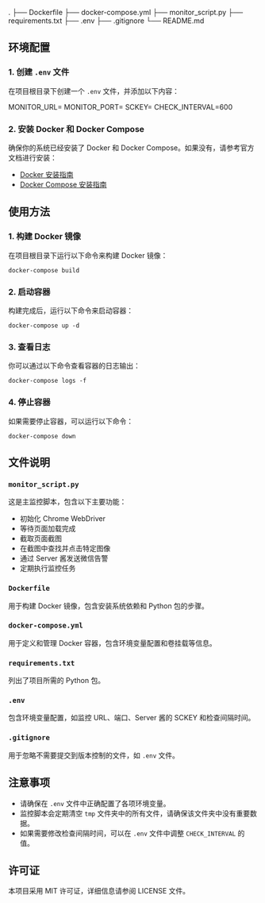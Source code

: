 .
├── Dockerfile
├── docker-compose.yml
├── monitor_script.py
├── requirements.txt
├── .env
├── .gitignore
└── README.md

## 环境配置

### 1. 创建 `.env` 文件

在项目根目录下创建一个 `.env` 文件，并添加以下内容：

MONITOR_URL=
MONITOR_PORT=
SCKEY=
CHECK_INTERVAL=600

### 2. 安装 Docker 和 Docker Compose

确保你的系统已经安装了 Docker 和 Docker Compose。如果没有，请参考官方文档进行安装：

- [Docker 安装指南](https://docs.docker.com/get-docker/)
- [Docker Compose 安装指南](https://docs.docker.com/compose/install/)

## 使用方法

### 1. 构建 Docker 镜像

在项目根目录下运行以下命令来构建 Docker 镜像：

`docker-compose build`

### 2. 启动容器

构建完成后，运行以下命令来启动容器：

`docker-compose up -d`

### 3. 查看日志

你可以通过以下命令查看容器的日志输出：

`docker-compose logs -f`

### 4. 停止容器

如果需要停止容器，可以运行以下命令：

`docker-compose down`

## 文件说明

### `monitor_script.py`

这是主监控脚本，包含以下主要功能：

- 初始化 Chrome WebDriver
- 等待页面加载完成
- 截取页面截图
- 在截图中查找并点击特定图像
- 通过 Server 酱发送微信告警
- 定期执行监控任务

### `Dockerfile`

用于构建 Docker 镜像，包含安装系统依赖和 Python 包的步骤。

### `docker-compose.yml`

用于定义和管理 Docker 容器，包含环境变量配置和卷挂载等信息。

### `requirements.txt`

列出了项目所需的 Python 包。

### `.env`

包含环境变量配置，如监控 URL、端口、Server 酱的 SCKEY 和检查间隔时间。

### `.gitignore`

用于忽略不需要提交到版本控制的文件，如 `.env` 文件。

## 注意事项

- 请确保在 `.env` 文件中正确配置了各项环境变量。
- 监控脚本会定期清空 `tmp` 文件夹中的所有文件，请确保该文件夹中没有重要数据。
- 如果需要修改检查间隔时间，可以在 `.env` 文件中调整 `CHECK_INTERVAL` 的值。

## 许可证

本项目采用 MIT 许可证，详细信息请参阅 LICENSE 文件。